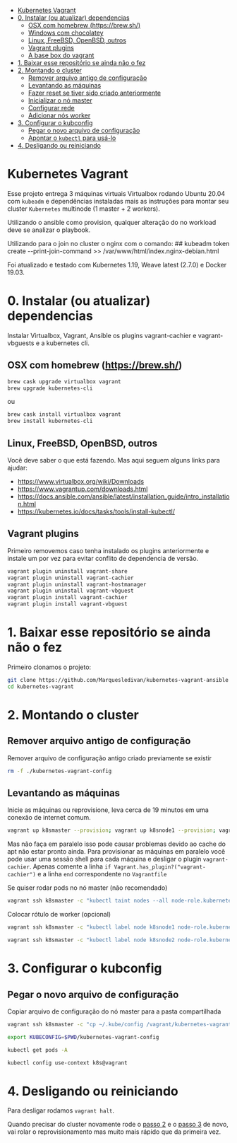 - [Kubernetes Vagrant](#kubernetes-vagrant)
- [0. Instalar (ou atualizar) dependencias](#0-instalar-ou-atualizar-dependencias)
  * [OSX com homebrew (https://brew.sh/)](#osx-com-homebrew-httpsbrewsh)
  * [Windows com chocolatey](#windows-com-chocolatey)
  * [Linux, FreeBSD, OpenBSD, outros](#linux-freebsd-openbsd-outros)
  * [Vagrant plugins](#vagrant-plugins)
  * [A base box do vagrant](#a-base-box-do-vagrant)
- [1. Baixar esse repositório se ainda não o fez](#1-baixar-esse-repositório-se-ainda-não-o-fez)
- [2. Montando o cluster](#2-montando-o-cluster)
  * [Remover arquivo antigo de configuração](#remover-arquivo-antigo-de-configuração)
  * [Levantando as máquinas](#levantando-as-máquinas)
  * [Fazer reset se tiver sido criado anteriormente](#fazer-reset-se-tiver-sido-criado-anteriormente)
  * [Inicializar o nó master](#inicializar-o-nó-master)
  * [Configurar rede](#configurar-rede)
  * [Adicionar nós worker](#adicionar-nós-worker)
- [3. Configurar o kubconfig](#3-configurar-o-kubconfig)
  * [Pegar o novo arquivo de configuração](#pegar-o-novo-arquivo-de-configuração)
  * [Apontar o `kubectl` para usá-lo](#apontar-o-kubectl-para-usá-lo)
- [4. Desligando ou reiniciando](#4-desligando-ou-reiniciando)


# Kubernetes Vagrant

Esse projeto entrega 3 máquinas virtuais Virtualbox rodando Ubuntu 20.04 com `kubeadm` e dependências instaladas mais as instruções para montar seu cluster `Kubernetes` multinode (1 master + 2 workers).

Utilizando o ansible como provision, qualquer alteração do no workload deve se analizar o playbook.

Utilizando para o join no cluster o nginx com o comando: ## kubeadm token create --print-join-command >> /var/www/html/index.nginx-debian.html

Foi atualizado e testado com Kubernetes 1.19, Weave latest (2.7.0) e Docker 19.03.

# 0. Instalar (ou atualizar) dependencias

Instalar Virtualbox, Vagrant, Ansible os plugins vagrant-cachier e vagrant-vbguests e a kubernetes cli.

## OSX com homebrew (https://brew.sh/)

~~~bash
brew cask upgrade virtualbox vagrant
brew upgrade kubernetes-cli
~~~

ou

~~~bash
brew cask install virtualbox vagrant
brew install kubernetes-cli
~~~
## Linux, FreeBSD, OpenBSD, outros

Você deve saber o que está fazendo. Mas aqui seguem alguns links para ajudar:

- https://www.virtualbox.org/wiki/Downloads
- https://www.vagrantup.com/downloads.html
- https://docs.ansible.com/ansible/latest/installation_guide/intro_installation.html
- https://kubernetes.io/docs/tasks/tools/install-kubectl/

## Vagrant plugins

Primeiro removemos caso tenha instalado os plugins anteriormente e instale um por vez para evitar conflito de dependencia de versão.

~~~bash
vagrant plugin uninstall vagrant-share
vagrant plugin uninstall vagrant-cachier
vagrant plugin uninstall vagrant-hostmanager
vagrant plugin uninstall vagrant-vbguest
vagrant plugin install vagrant-cachier
vagrant plugin install vagrant-vbguest
~~~

# 1. Baixar esse repositório se ainda não o fez

Primeiro clonamos o projeto:

~~~bash
git clone https://github.com/Marquesledivan/kubernetes-vagrant-ansible
cd kubernetes-vagrant
~~~

# 2. Montando o cluster

## Remover arquivo antigo de configuração

Remover arquivo de configuração antigo criado previamente se existir

~~~bash
rm -f ./kubernetes-vagrant-config
~~~

## Levantando as máquinas

Inicie as máquinas ou reprovisione, leva cerca de 19 minutos em uma conexão de internet comum.

~~~bash
vagrant up k8smaster --provision; vagrant up k8snode1 --provision; vagrant up k8snode2 --provision
~~~

Mas não faça em paralelo isso pode causar problemas devido ao cache do apt não estar pronto ainda. Para provisionar as máquinas em paralelo você pode usar uma sessão shell para cada máquina e desligar o plugin `vagrant-cachier`. Apenas comente a linha `if Vagrant.has_plugin?("vagrant-cachier")` e a linha `end`  correspondente no `Vagrantfile`


Se quiser rodar pods no nó master (não recomendado)

~~~bash
vagrant ssh k8smaster -c "kubectl taint nodes --all node-role.kubernetes.io/master- "
~~~

Colocar rótulo de worker (opcional)

~~~bash
vagrant ssh k8smaster -c "kubectl label node k8snode1 node-role.kubernetes.io/node="
~~~

~~~bash
vagrant ssh k8smaster -c "kubectl label node k8snode2 node-role.kubernetes.io/node="
~~~

# 3. Configurar o kubconfig

## Pegar o novo arquivo de configuração

Copiar arquivo de configuração do nó master para a pasta compartilhada

~~~bash
vagrant ssh k8smaster -c "cp ~/.kube/config /vagrant/kubernetes-vagrant-config"

export KUBECONFIG=$PWD/kubernetes-vagrant-config

kubectl get pods -A

kubectl config use-context k8s@vagrant

~~~

# 4. Desligando ou reiniciando

Para desligar rodamos `vagrant halt`.

Quando precisar do cluster novamente rode o [passo 2](#2-montando-o-cluster) e o [passo 3](#3-configurar-o-kubconfig) de novo, vai rolar o reprovisionamento mas muito mais rápido que da primeira vez.
